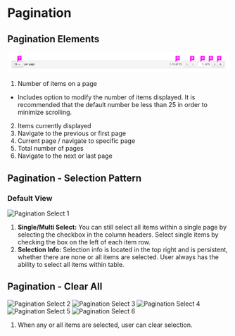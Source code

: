 # Pagination

## Pagination Elements

![Pagination Callouts](img/pagination_callouts.png)

1. Number of items on a page
  * Includes option to modify the number of items displayed. It is recommended that the default number be less than 25 in order to minimize scrolling.
2. Items currently displayed
3. Navigate to the previous or first page
4. Current page / navigate to specific page
5. Total number of pages
6. Navigate to the next or last page

## Pagination - Selection Pattern

### Default View
![Pagination Select 1](img/pagination_selection1.png)

1. **Single/Multi Select:**  You can still select all items within a single page by selecting the checkbox in the column headers. Select single items by checking the box on the left of each item row.
2. **Selection Info:**  Selection info is located in the top right and is persistent, whether there are none or all items are selected.  User always has the ability to select all items within table.

## Pagination - Clear All

![Pagination Select 2](img/pagination_selection2.png)
![Pagination Select 3](img/pagination_selection3.png)
![Pagination Select 4](img/pagination_selection4.png)
![Pagination Select 5](img/pagination_selection5.png)
![Pagination Select 6](img/pagination_selection6.png)

1. When any or all items are selected, user can clear selection.
